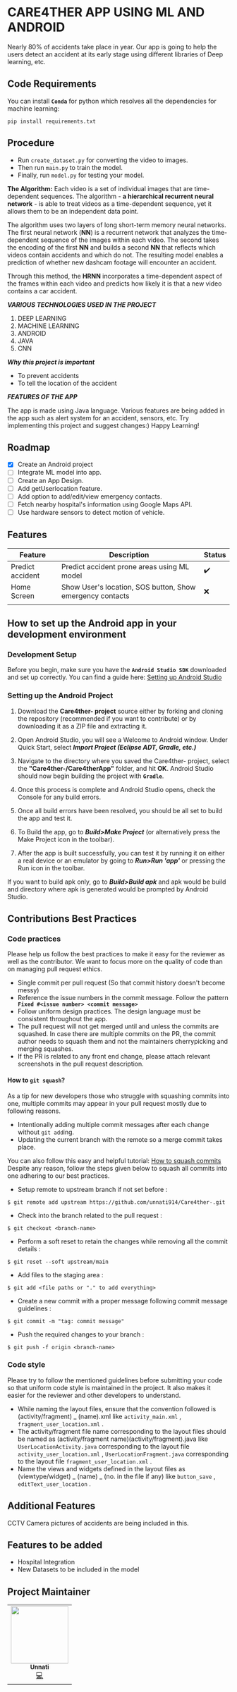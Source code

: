 # CARE4THER APP USING ML AND ANDROID 

Nearly 80% of accidents take place in year. Our app is going to help the users detect an accident at its early stage using different libraries of Deep learning, etc.

## Code Requirements

You can install **`Conda`** for python which resolves all the dependencies for machine learning:

`pip install requirements.txt`

## Procedure
* Run `create_dataset.py` for converting the video to images.
* Then run `main.py` to train the model.
* Finally, run `model.py` for testing your model.

**The Algorithm:**
Each video is a set of individual images that are time-dependent sequences. The algorithm - **a hierarchical recurrent neural network** - is able to treat videos as a time-dependent sequence, yet it allows them to be an independent data point.

The algorithm uses two layers of long short-term memory neural networks. The first neural network (**NN**) is a recurrent network that analyzes the time-dependent sequence of the images within each video. The second takes the encoding of the first **NN** and builds a second **NN** that reflects which videos contain accidents and which do not. The resulting model enables a prediction of whether new dashcam footage will encounter an accident.

Through this method, the **HRNN** incorporates a time-dependent aspect of the frames within each video and predicts how likely it is that a new video contains a car accident.

***VARIOUS TECHNOLOGIES USED IN THE PROJECT***

1. DEEP LEARNING
2. MACHINE LEARNING
3. ANDROID
4. JAVA
5. CNN


***Why this project is important***

- To prevent accidents
- To tell the location of the accident

***FEATURES OF THE APP***

The app is made using Java language. Various features are being added in the app such as alert system for an accident, sensors, etc.
Try implementing this project and suggest changes:)
Happy Learning!

## Roadmap
 - [X] Create an Android project
 - [ ] Integrate ML model into app.
 - [ ] Create an App Design.
 - [ ] Add getUserlocation feature.
 - [ ] Add option to add/edit/view emergency contacts.
 - [ ] Fetch nearby hospital's information using Google Maps API.
 - [ ] Use hardware sensors to detect motion of vehicle.

## Features
|   **Feature**          | **Description**                                                   | **Status**         |
|------------------------|-------------------------------------------------------------------|--------------------|
| Predict accident       | Predict accident prone areas using ML model                       | :heavy_check_mark: | 
| Home Screen            | Show User's location, SOS button, Show emergency contacts         | :x:                |
|                        |                                                                   |                    |


## How to set up the Android app in your development environment

### Development Setup

Before you begin, make sure you have the **`Android Studio SDK`** downloaded and set up correctly. You can find a guide here: [Setting up Android Studio](http://developer.android.com/sdk/installing/index.html?pkg=studio)

### Setting up the Android Project

1. Download the **Care4ther- project** source either by forking and cloning the repository (recommended if you want to contribute) or by downloading it as a ZIP file and extracting it.

2. Open Android Studio, you will see a Welcome to Android window. Under Quick Start, select **_Import Project (Eclipse ADT, Gradle, etc.)_**

3. Navigate to the directory where you saved the Care4ther- project, select the **"Care4ther-/Care4therApp"** folder, and hit **OK**. Android Studio should now begin building the project with **`Gradle`**.

4. Once this process is complete and Android Studio opens, check the Console for any build errors.

5. Once all build errors have been resolved, you should be all set to build the app and test it.

6. To Build the app, go to **_Build>Make Project_** (or alternatively press the Make Project icon in the toolbar).

7. After the app is built successfully, you can test it by running it on either a real device or an emulator by going to **_Run>Run 'app'_** or pressing the Run icon in the toolbar.

If you want to build apk only, go to **_Build>Build apk_** and apk would be build and directory where apk is generated would be prompted by Android Studio.

## Contributions Best Practices

### Code practices

Please help us follow the best practices to make it easy for the reviewer as well as the contributor. We want to focus more on the quality of code than on managing pull request ethics.

 * Single commit per pull request (So that commit history doesn't become messy)
 * Reference the issue numbers in the commit message. Follow the pattern **``` Fixed #<issue number> <commit message>```**
 * Follow uniform design practices. The design language must be consistent throughout the app.
 * The pull request will not get merged until and unless the commits are squashed. In case there are multiple commits on the PR, the commit author needs to squash them and not the maintainers cherrypicking and merging squashes.
 * If the PR is related to any front end change, please attach relevant screenshots in the pull request description.

#### How to `git squash`?

As a tip for new developers those who struggle with squashing commits into one, multiple commits may appear in your pull request mostly due to following reasons.

 * Intentionally adding multiple commit messages after each change without `git add`ing.
 * Updating the current branch with the remote so a merge commit takes place.

You can also follow this easy and helpful tutorial: [How to squash commits](https://www.youtube.com/watch?v=viY1BbKZhSI&ab_channel=StudyZone)
Despite any reason, follow the steps given below to squash all commits into one adhering to our best practices.

 * Setup remote to upstream branch if not set before :

`$ git remote add upstream https://github.com/unnati914/Care4ther-.git`

 * Check into the branch related to the pull request :

`$ git checkout <branch-name>`

 * Perform a soft reset to retain the changes while removing all the commit details :

`$ git reset --soft upstream/main`

 * Add files to the staging area :

`$ git add <file paths or "." to add everything>`

 * Create a new commit with a proper message following commit message guidelines :

`$ git commit -m "tag: commit message"`

 * Push the required changes to your branch :

`$ git push -f origin <branch-name>`


### Code style

Please try to follow the mentioned guidelines before submitting your code so that uniform code style is maintained in the project. It also makes it easier for the reviewer and other developers to understand.

 * While naming the layout files, ensure that the convention followed is (activity/fragment) _ (name).xml like ```activity_main.xml``` , ```fragment_user_location.xml``` .
 * The activity/fragment file name corresponding to the layout files should be named as (activity/fragment name)(activity/fragment).java like ```UserLocationActivity.java``` corresponding to the layout file ```activity_user_location.xml``` , ```UserLocationFragment.java``` corresponding to the layout file ```fragment_user_location.xml``` .
 * Name the views and widgets defined in the layout files as (viewtype/widget) _ (name) _ (no. in the file if any) like  ```button_save``` , ```editText_user_location``` .

## Additional Features

CCTV Camera pictures of accidents are being included in this. 

## Features to be added

- Hospital Integration 
- New Datasets to be included in the model


## Project Maintainer 

<table>
  <tbody><tr>
    <td align="center"><a href="https://github.com/unnati914"><img alt="" src="https://avatars.githubusercontent.com/u/69121168?s=400&u=adfcc6a4636b47497032e87a609cc003ec9c63c8&v=4" width="130px;"><br><sub><b>
 Unnati </b></sub></a><br><a href="" title="Code">💻 </a></td></a></td>
  </tr>
</tbody></table>
